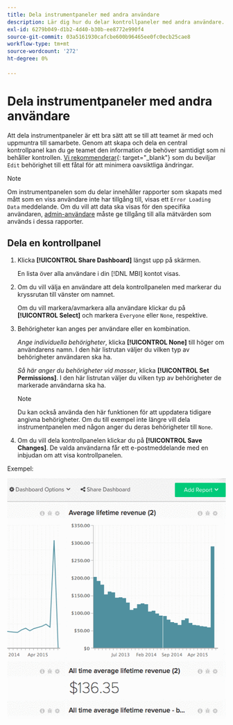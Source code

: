 ```yaml
---
title: Dela instrumentpaneler med andra användare
description: Lär dig hur du delar kontrollpaneler med andra användare.
exl-id: 6279b049-d1b2-4d40-b30b-ee8772e990f4
source-git-commit: 03a5161930cafcbe600b96465ee0fc0ecb25cae8
workflow-type: tm+mt
source-wordcount: '272'
ht-degree: 0%

---
```


# Dela instrumentpaneler med andra användare

Att dela instrumentpaneler är ett bra sätt att se till att teamet är med och uppmuntra till samarbete. Genom att skapa och dela en central kontrollpanel kan du ge teamet den information de behöver samtidigt som ni behåller kontrollen. [Vi rekommenderar](../../best-practices/share-dashboard-best-practice.md){: target=&quot;_blank&quot;} som du beviljar `Edit` behörighet till ett fåtal för att minimera oavsiktliga ändringar.

>[!NOTE]
>
>Om instrumentpanelen som du delar innehåller rapporter som skapats med mått som en viss användare inte har tillgång till, visas ett `Error Loading Data` meddelande. Om du vill att data ska visas för den specifika användaren, [admin-användare](../../administrator/user-management/user-management.md) måste ge tillgång till alla mätvärden som används i dessa rapporter.

## Dela en kontrollpanel

1. Klicka **[!UICONTROL Share Dashboard]** längst upp på skärmen.

   En lista över alla användare i din [!DNL MBI] kontot visas.

1. Om du vill välja en användare att dela kontrollpanelen med markerar du kryssrutan till vänster om namnet.

   Om du vill markera/avmarkera alla användare klickar du på **[!UICONTROL Select]** och markera `Everyone` eller `None`, respektive.

1. Behörigheter kan anges per användare eller en kombination.

   *Ange individuella behörigheter*, klicka **[!UICONTROL None]** till höger om användarens namn. I den här listrutan väljer du vilken typ av behörigheter användaren ska ha.

   *Så här anger du behörigheter vid masser*, klicka **[!UICONTROL Set Permissions]**. I den här listrutan väljer du vilken typ av behörigheter de markerade användarna ska ha.

   >[!NOTE]
   >
   >Du kan också använda den här funktionen för att uppdatera tidigare angivna behörigheter. Om du till exempel inte längre vill dela instrumentpanelen med någon anger du deras behörigheter till `None`.

1. Om du vill dela kontrollpanelen klickar du på **[!UICONTROL Save Changes]**. De valda användarna får ett e-postmeddelande med en inbjudan om att visa kontrollpanelen.

Exempel:

![kontrollpanel för resurs](../../assets/Share_Dashboards.gif)
